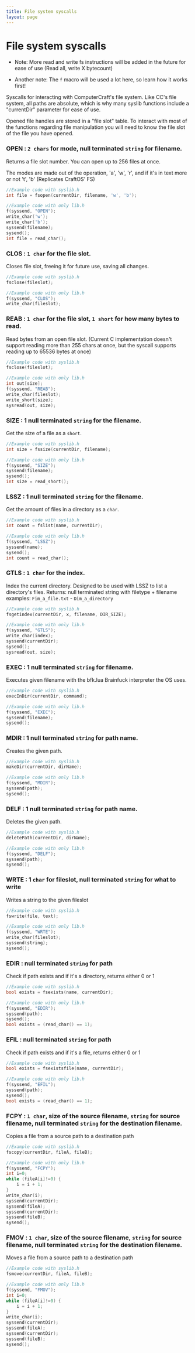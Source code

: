 ```yaml
---
title: File system syscalls
layout: page
---
```


# File system syscalls

- Note: More read and write fs instructions will be added in the future for ease of use (Read all, write X bytecount)

- Another note: The `f` macro will be used a lot here, so learn how it works first!

Syscalls for interacting with ComputerCraft's file system. Like CC's file system, all paths are absolute, which is why many syslib functions include a "currentDir" parameter for ease of use.

Opened file handles are stored in a "file slot" table. To interact with most of the functions regarding file manipulation you will need to know the file slot of the file you have opened.

### OPEN : `2 chars` for mode, null terminated `string` for filename.
Returns a file slot number. You can open up to 256 files at once.

The modes are made out of the operation, 'a', 'w', 'r', and if it's in text more or not 't', 'b' (Replicates CraftOS' FS)

```c
//Example code with syslib.h
int file = fsopen(currentDir, filename, 'w', 'b');

//Example code with only lib.h
f(syssend, "OPEN");
write_char('w');
write_char('b');
syssend(filename);
sysend();
int file = read_char();
```

### CLOS : `1 char` for the file slot.
Closes file slot, freeing it for future use, saving all changes.


```c
//Example code with syslib.h
fsclose(fileslot);

//Example code with only lib.h
f(syssend, "CLOS");
write_char(fileslot);
```

### REAB : `1 char` for the file slot, `1 short` for how many bytes to read.
Read bytes from an open file slot.
(Current C implementation doesn't support reading more than 255 chars at once, but the syscall supports reading up to 65536 bytes at once)

```c
//Example code with syslib.h
fsclose(fileslot);

//Example code with only lib.h
int out[size];
f(syssend, "REAB");
write_char(fileslot);
write_short(size);
sysread(out, size);
```

### SIZE : 1 null terminated `string` for the filename.
Get the size of a file as a `short`.

```c
//Example code with syslib.h
int size = fssize(currentDir, filename);

//Example code with only lib.h
f(syssend, "SIZE");
syssend(filename);
sysend();
int size = read_short();
```

### LSSZ : 1 null terminated `string` for the filename.
Get the amount of files in a directory as a `char`.


```c
//Example code with syslib.h
int count = fslist(name, currentDir);

//Example code with only lib.h
f(syssend, "LSSZ");
syssend(name);
sysend();
int count = read_char();
```

### GTLS : `1 char` for the index.
Index the current directory. Designed to be used with LSSZ to list a directory's files.
Returns: null terminated string with filetype + filename
examples: `Fim_a_file.txt` - `Dim_a_directory`

```c
//Example code with syslib.h
fsgetindex(currentDir, x, filename, DIR_SIZE);

//Example code with only lib.h
f(syssend, "GTLS");
write_char(index);
syssend(currentDir);
sysend();
sysread(out, size);
```

### EXEC : 1 null terminated `string` for filename.
Executes given filename with the bfk.lua Brainfuck interpreter the OS uses.

```c
//Example code with syslib.h
execInDir(currentDir, command);

//Example code with only lib.h
f(syssend, "EXEC");
syssend(filename);
sysend();
```

### MDIR : 1 null terminated `string` for path name.
Creates the given path.

```c
//Example code with syslib.h
makeDir(currentDir, dirName);

//Example code with only lib.h
f(syssend, "MDIR");
syssend(path);
sysend();
```

### DELF : 1 null terminated `string` for path name.
Deletes the given path.

```c
//Example code with syslib.h
deletePath(currentDir, dirName);

//Example code with only lib.h
f(syssend, "DELF");
syssend(path);
sysend();
```

### WRTE : 1 `char` for fileslot, null terminated `string` for what to write
Writes a string to the given fileslot

```c
//Example code with syslib.h
fswrite(file, text);

//Example code with only lib.h
f(syssend, "WRTE");
write_char(fileslot);
syssend(string);
sysend();
```

### EDIR : null terminated `string` for path
Check if path exists and if it's a directory, returns either 0 or 1

```c
//Example code with syslib.h
bool exists = fsexists(name, currentDir);

//Example code with only lib.h
f(syssend, "EDIR");
syssend(path);
sysend();
bool exists = (read_char() == 1);
```

### EFIL : null terminated `string` for path
Check if path exists and if it's a file, returns either 0 or 1

```c
//Example code with syslib.h
bool exists = fsexistsfile(name, currentDir);

//Example code with only lib.h
f(syssend, "EFIL");
syssend(path);
sysend();
bool exists = (read_char() == 1);
```

### FCPY : `1 char`, size of the source filename, `string` for source filename, null terminated `string` for the destination filename.
Copies a file from a source path to a destination path

```c
//Example code with syslib.h
fscopy(currentDir, fileA, fileB);

//Example code with only lib.h
f(syssend, "FCPY");
int i=0;
while (fileA[i]!=0) {
    i = i + 1;
}
write_char(i);
syssend(currentDir);
syssend(fileA);
syssend(currentDir);
syssend(fileB);
sysend();
```

### FMOV : `1 char`, size of the source filename, `string` for source filename, null terminated `string` for the destination filename.
Moves a file from a source path to a destination path

```c
//Example code with syslib.h
fsmove(currentDir, fileA, fileB);

//Example code with only lib.h
f(syssend, "FMOV");
int i=0;
while (fileA[i]!=0) {
    i = i + 1;
}
write_char(i);
syssend(currentDir);
syssend(fileA);
syssend(currentDir);
syssend(fileB);
sysend();
```

